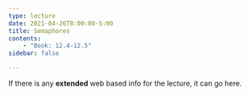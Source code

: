 ```yaml
---
type: lecture
date: 2021-04-26T8:00:00-5:00
title: Semaphores
contents:
    - "Book: 12.4-12.5"
sidebar: false

---
```


If there is any **extended** web based info for the lecture, it can go here.
